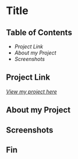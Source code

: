 # Title

## Table of Contents

- _Project Link_
- _About my Project_
- _Screenshots_

## Project Link

[_View my project here_](https://misha244.github.io/weather_dashboard)

## About my Project

## Screenshots

## Fin
